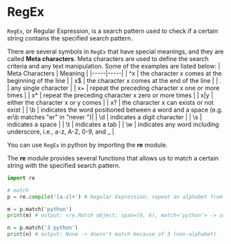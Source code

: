 # RegEx

```RegEx```, or Regular Expression, is a search pattern used to check if a certain string contains the specified search pattern. 

There are several symbols in ```RegEx``` that have special meanings, and they are called <strong>Meta characters</strong>. Meta characters are used to define the search criteria and any text manipulation. Some of the examples are listed below:
| Meta Characters | Meaning |
|-----|-----|
| ^x | the character x comes at the beginning of the line |
| x$ | the character x comes at the end of the line |
| . | any single character |
| x+ | repeat the preceding character x one or more times |
| x* | repeat the preceding character x zero or more times |
| x\|y | either the character x or y comes |
| x? | the character x can exists or not exist |
| \b | indicates the word positioned between a word and a space (e.g. er\b matches "er" in "never ")|
| \d | indicates a digit character |
| \s | indicates a space | 
| \t | indicates a tab | 
| \w | indicates any word including underscore, i.e., a-z, A-Z, 0-9, and _ |

You can use ```RegEx``` in python by importing the <strong>re</strong> module. 

The <strong>re</strong> module provides several functions that allows us to match a certain string with the specified search pattern.
```python
import re 

# match
p = re.compile('[a-z]+') # Regular Expression: repeat an alphabet from a to z 1 or more times

m = p.match('python') 
print(m) # output: <re.Match object; span=(0, 6), match='python'> -> starting the match from index 0

n = p.match('3 python') 
print(n) # output: None -> doesn't match because of 3 (non-alphabet)
```
